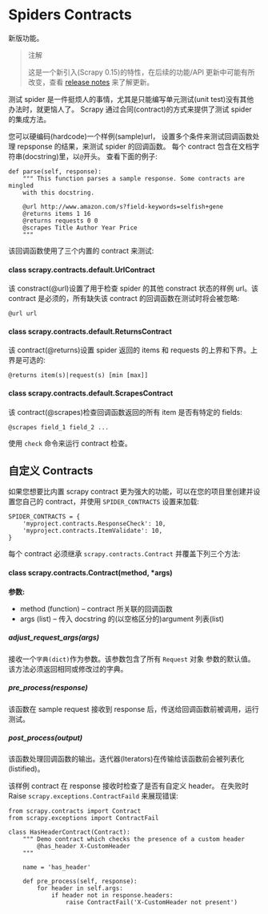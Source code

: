 # Spiders Contracts

新版功能。

> 注解
> 
> 这是一个新引入(Scrapy 0.15)的特性，在后续的功能/API 更新中可能有所改变，查看 [release notes](http://scrapy-chs.readthedocs.org/zh_CN/latest/news.html#news) 来了解更新。

测试 spider 是一件挺烦人的事情，尤其是只能编写单元测试(unit test)没有其他办法时，就更恼人了。 Scrapy 通过合同(contract)的方式来提供了测试 spider 的集成方法。

您可以硬编码(hardcode)一个样例(sample)url， 设置多个条件来测试回调函数处理 repsponse 的结果，来测试 spider 的回调函数。 每个 contract 包含在文档字符串(docstring)里，以`@`开头。 查看下面的例子:

```
def parse(self, response):
    """ This function parses a sample response. Some contracts are mingled
    with this docstring.

    @url http://www.amazon.com/s?field-keywords=selfish+gene
    @returns items 1 16
    @returns requests 0 0
    @scrapes Title Author Year Price
    """
```

该回调函数使用了三个内置的 contract 来测试:

#### class scrapy.contracts.default.UrlContract

该 constract(@url)设置了用于检查 spider 的其他 constract 状态的样例 url。该 contract 是必须的，所有缺失该 contract 的回调函数在测试时将会被忽略:

```
@url url
```

#### class scrapy.contracts.default.ReturnsContract

该 contract(@returns)设置 spider 返回的 items 和 requests 的上界和下界。上界是可选的:

```
@returns item(s)|request(s) [min [max]]
```

#### class scrapy.contracts.default.ScrapesContract

该 contract(@scrapes)检查回调函数返回的所有 item 是否有特定的 fields:

```
@scrapes field_1 field_2 ...
```

使用 `check` 命令来运行 contract 检查。

## 自定义 Contracts

如果您想要比内置 scrapy contract 更为强大的功能，可以在您的项目里创建并设置您自己的 contract，并使用 `SPIDER_CONTRACTS` 设置来加载:

```
SPIDER_CONTRACTS = {
    'myproject.contracts.ResponseCheck': 10,
    'myproject.contracts.ItemValidate': 10,
}
```

每个 contract 必须继承 `scrapy.contracts.Contract` 并覆盖下列三个方法:

#### class scrapy.contracts.Contract(method, *args)
**参数:**    

- method (function) – contract 所关联的回调函数
- args (list) – 传入 docstring 的(以空格区分的)argument 列表(list)

##### adjust_request_args(args)

接收一个`字典(dict)`作为参数。该参数包含了所有 `Request` 对象 参数的默认值。该方法必须返回相同或修改过的字典。

##### pre_process(response)

该函数在 sample request 接收到 response 后，传送给回调函数前被调用，运行测试。

##### post_process(output)

该函数处理回调函数的输出。迭代器(Iterators)在传输给该函数前会被列表化(listified)。

该样例 contract 在 response 接收时检查了是否有自定义 header。 在失败时 Raise `scrapy.exceptions.ContractFaild` 来展现错误:

```
from scrapy.contracts import Contract
from scrapy.exceptions import ContractFail

class HasHeaderContract(Contract):
    """ Demo contract which checks the presence of a custom header
        @has_header X-CustomHeader
    """

    name = 'has_header'

    def pre_process(self, response):
        for header in self.args:
            if header not in response.headers:
                raise ContractFail('X-CustomHeader not present')
```
